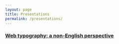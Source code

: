 ```yaml
---
layout: page
title: Presentations
permalink: /presentations/
---
```


### [Web typography: a non-English perspective](/slides/55-jsheroes-2019)
